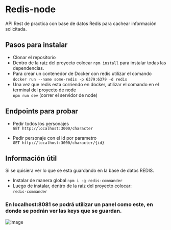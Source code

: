 # Redis-node
API Rest de practica con base de datos Redis para cachear información solicitada.

## Pasos para instalar
- Clonar el repositorio
- Dentro de la raiz del proyecto colocar ```npm install``` para instalar todas las dependencias.
- Para crear un contenedor de Docker con redis utilizar el comando   
```docker run --name some-redis -p 6379:6379 -d redis```
- Una vez que redis esta corriendo en docker, utilizar el comando en el terminal del proyecto de node   
```npm run dev``` (correr el servidor de node)

## Endpoints para probar
- Pedir todos los personajes   
```GET http://localhost:3000/character```   

- Pedir personaje con el id por parametro   
```GET http://localhost:3000/character/{id}```

## Información útil
Si se quisiera ver lo que se esta guardando en la base de datos REDIS.
- Instalar de manera global ```npm i -g redis-commander```
- Luego de instalar, dentro de la raiz del proyecto colocar:   
```redis-commander```
### En localhost:8081 se podrá utilizar un panel como este, en donde se podrán ver las keys que se guardan.
![image](https://user-images.githubusercontent.com/31850880/172075261-859546a0-97de-4e01-9bcb-b807e40a2ef9.png)
